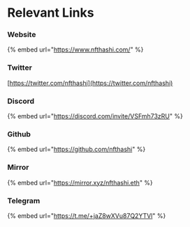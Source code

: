 # Relevant Links

### Website

{% embed url="https://www.nfthashi.com/" %}

### Twitter

[https://twitter.com/nfthashi](https://twitter.com/nfthashi)



### Discord

{% embed url="https://discord.com/invite/VSFmh73zRU" %}

### Github

{% embed url="https://github.com/nfthashi" %}

### Mirror

{% embed url="https://mirror.xyz/nfthashi.eth" %}

### Telegram

{% embed url="https://t.me/+jaZ8wXVu87Q2YTVl" %}

